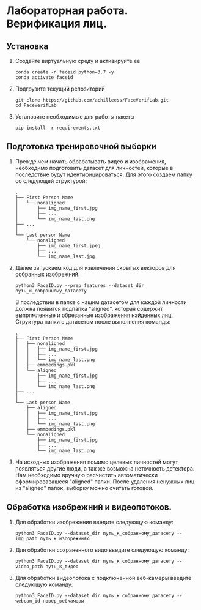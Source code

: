 # Лабораторная работа. Верификация лиц.

## Установка

1. Создайте виртуальную среду и активируйте ее
    ```shell
    conda create -n faceid python=3.7 -y
    conda activate faceid
    ```
2. Подгрузите текущий репозиторий
    ```shell
    git clone https://github.com/achilleess/FaceVerifLab.git
    cd FaceVerifLab
    ```

3. Установите необходимые для работы пакеты

    ```shell
    pip install -r requirements.txt
    ```

## Подготовка тренировочной выборки
1. Прежде чем начать обрабатывать видео и изображения, необходимо подготовить датасет для личностей, которые в последствие будут идентифицироваться.
Для этого создаем папку со следующей структурой:
    ```
    .
    ├── First Person Name
    │   └── nonaligned
    │       ├── img_name_first.jpg
    │       ├── ...
    │       └── img_name_last.png
    ├── ...
    │
    └── Last person Name
        └── nonaligned
            ├── img_name_first.jpeg
            ├── ...
            └── img_name_last.jpg
    ```
2. Далее запускаем код для извлечения скрытых векторов для собранных изобрежний.
    ```shell
    python3 FaceID.py --prep_features --dataset_dir путь_к_собранному_датасету
    ```
    В последствии в папке с нашим датасетом для каждой личности должна появится подпапка "aligned", которая содержит выпрямленные и обрезанные изображения найденных лиц. Структура папки с датасетом после выполнения команды:
    ```
    .
    ├── First Person Name
    │   ├── nonaligned
    │   │   ├── img_name_first.jpg
    │   │   ├── ...
    │   │   └── img_name_last.png
    │   ├── emmbedings.pkl
    │   └── aligned
    │       ├── img_name_first.jpg
    │       ├── ...
    │       └── img_name_last.png
    ├── ...
    │
    └── Last person Name
        ├── aligned
        │   ├── img_name_first.jpg
        │   ├── ...
        │   └── img_name_last.png
        ├── emmbedings.pkl
        └── nonaligned
            ├── img_name_first.jpg
            ├── ...
            └── img_name_last.png
    ```
3. На исходных изображения помимо целевых личностей могут появляться другие люди, а так же возможна неточность детектора. Нам необходимо вручную расчистить автоматически сформировавашеся "aligned" папки. После удаления ненужных лиц из "aligned" папок, выборку можно считать готовой.

## Обработка изобрежний и видеопотоков.
1. Для обработки изобрежнния введите следующую команду:
    ```shell
    python3 FaceID.py --dataset_dir путь_к_собранному_датасету --img_path путь_к_изобрежиняю
    ```
2. Для обработки сохраненного видо введите следующую команду:
    ```shell
    python3 FaceID.py --dataset_dir путь_к_собранному_датасету --video_path путь_к_видео
    ```
3. Для обработки видеопотока с подключенной веб-камеры введите следующую команду:
    ```shell
    python3 FaceID.py --dataset_dir путь_к_собранному_датасету --webcam_id новер_вебкамеры
    ```
